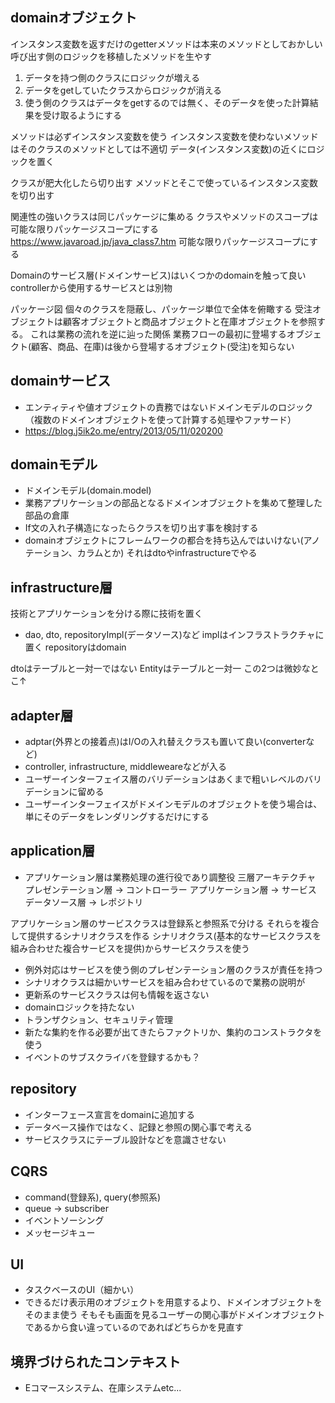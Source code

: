 ## domainオブジェクト
インスタンス変数を返すだけのgetterメソッドは本来のメソッドとしておかしい
呼び出す側のロジックを移植したメソッドを生やす
1. データを持つ側のクラスにロジックが増える
2. データをgetしていたクラスからロジックが消える
3. 使う側のクラスはデータをgetするのでは無く、そのデータを使った計算結果を受け取るようにする


メソッドは必ずインスタンス変数を使う
インスタンス変数を使わないメソッドはそのクラスのメソッドとしては不適切
データ(インスタンス変数)の近くにロジックを置く


クラスが肥大化したら切り出す
メソッドとそこで使っているインスタンス変数を切り出す


関連性の強いクラスは同じパッケージに集める
クラスやメソッドのスコープは可能な限りパッケージスコープにする
https://www.javaroad.jp/java_class7.htm
可能な限りパッケージスコープにする


Domainのサービス層(ドメインサービス)はいくつかのdomainを触って良い
controllerから使用するサービスとは別物


パッケージ図
個々のクラスを隠蔽し、パッケージ単位で全体を俯瞰する
受注オブジェクトは顧客オブジェクトと商品オブジェクトと在庫オブジェクトを参照する。
これは業務の流れを逆に辿った関係
業務フローの最初に登場するオブジェクト(顧客、商品、在庫)は後から登場するオブジェクト(受注)を知らない

## domainサービス
- エンティティや値オブジェクトの責務ではないドメインモデルのロジック（複数のドメインオブジェクトを使って計算する処理やファサード）
- https://blog.j5ik2o.me/entry/2013/05/11/020200


## domainモデル
- ドメインモデル(domain.model)
- 業務アプリケーションの部品となるドメインオブジェクトを集めて整理した部品の倉庫
- If文の入れ子構造になったらクラスを切り出す事を検討する
- domainオブジェクトにフレームワークの都合を持ち込んではいけない(アノテーション、カラムとか)
  それはdtoやinfrastructureでやる


## infrastructure層
技術とアプリケーションを分ける際に技術を置く
- dao, dto, repositoryImpl(データソース)など 
implはインフラストラクチャに置く
repositoryはdomain

dtoはテーブルと一対一ではない
Entityはテーブルと一対一
この2つは微妙なとこ↑



## adapter層
- adptar(外界との接着点)はI/Oの入れ替えクラスも置いて良い(converterなど)
- controller, infrastructure, middleweareなどが入る
- ユーザーインターフェイス層のバリデーションはあくまで粗いレベルのバリデーションに留める
- ユーザーインターフェイスがドメインモデルのオブジェクトを使う場合は、単にそのデータをレンダリングするだけにする


## application層
- アプリケーション層は業務処理の進行役であり調整役
三層アーキテクチャ
プレゼンテーション層 -> コントローラー
アプリケーション層 -> サービス
データソース層 -> レポジトリ

アプリケーション層のサービスクラスは登録系と参照系で分ける
それらを複合して提供するシナリオクラスを作る
シナリオクラス(基本的なサービスクラスを組み合わせた複合サービスを提供)からサービスクラスを使う                                                                                                                                                   

- 例外対応はサービスを使う側のプレゼンテーション層のクラスが責任を持つ
- シナリオクラスは細かいサービスを組み合わせているので業務の説明が
- 更新系のサービスクラスは何も情報を返さない
- domainロジックを持たない
- トランザクション、セキュリティ管理
- 新たな集約を作る必要が出てきたらファクトリか、集約のコンストラクタを使う
- イベントのサブスクライバを登録するかも？

## repository
- インターフェース宣言をdomainに追加する
- データベース操作ではなく、記録と参照の関心事で考える
- サービスクラスにテーブル設計などを意識させない


## CQRS
- command(登録系), query(参照系)
- queue -> subscriber
- イベントソーシング
- メッセージキュー


## UI
- タスクベースのUI（細かい）
- できるだけ表示用のオブジェクトを用意するより、ドメインオブジェクトをそのまま使う
  そもそも画面を見るユーザーの関心事がドメインオブジェクトであるから食い違っているのであればどちらかを見直す


## 境界づけられたコンテキスト
- Eコマースシステム、在庫システムetc...